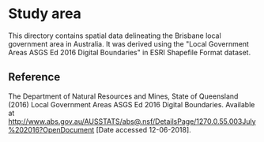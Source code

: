 # Study area

This directory contains spatial data delineating the Brisbane local government area in Australia. It was derived using the "Local Government Areas ASGS Ed 2016 Digital Boundaries" in ESRI Shapefile Format dataset.

## Reference

The Department of Natural Resources and Mines, State of Queensland (2016) Local Government Areas ASGS Ed 2016 Digital Boundaries. Available at http://www.abs.gov.au/AUSSTATS/abs@.nsf/DetailsPage/1270.0.55.003July%202016?OpenDocument [Date accessed 12-06-2018].
